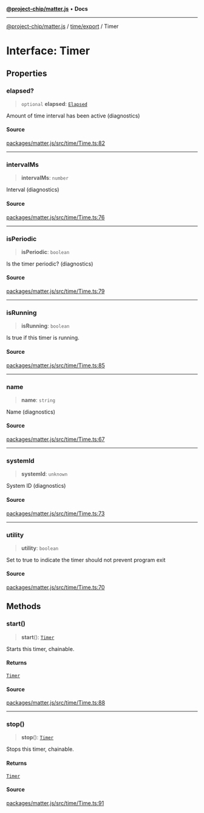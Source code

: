 [**@project-chip/matter.js**](../../../README.md) • **Docs**

***

[@project-chip/matter.js](../../../modules.md) / [time/export](../README.md) / Timer

# Interface: Timer

## Properties

### elapsed?

> `optional` **elapsed**: [`Elapsed`](../../../log/export/namespaces/Diagnostic/interfaces/Elapsed.md)

Amount of time interval has been active (diagnostics)

#### Source

[packages/matter.js/src/time/Time.ts:82](https://github.com/project-chip/matter.js/blob/7a8cbb56b87d4ccf34bec5a9a95ab40a1711324f/packages/matter.js/src/time/Time.ts#L82)

***

### intervalMs

> **intervalMs**: `number`

Interval (diagnostics)

#### Source

[packages/matter.js/src/time/Time.ts:76](https://github.com/project-chip/matter.js/blob/7a8cbb56b87d4ccf34bec5a9a95ab40a1711324f/packages/matter.js/src/time/Time.ts#L76)

***

### isPeriodic

> **isPeriodic**: `boolean`

Is the timer periodic? (diagnostics)

#### Source

[packages/matter.js/src/time/Time.ts:79](https://github.com/project-chip/matter.js/blob/7a8cbb56b87d4ccf34bec5a9a95ab40a1711324f/packages/matter.js/src/time/Time.ts#L79)

***

### isRunning

> **isRunning**: `boolean`

Is true if this timer is running.

#### Source

[packages/matter.js/src/time/Time.ts:85](https://github.com/project-chip/matter.js/blob/7a8cbb56b87d4ccf34bec5a9a95ab40a1711324f/packages/matter.js/src/time/Time.ts#L85)

***

### name

> **name**: `string`

Name (diagnostics)

#### Source

[packages/matter.js/src/time/Time.ts:67](https://github.com/project-chip/matter.js/blob/7a8cbb56b87d4ccf34bec5a9a95ab40a1711324f/packages/matter.js/src/time/Time.ts#L67)

***

### systemId

> **systemId**: `unknown`

System ID (diagnostics)

#### Source

[packages/matter.js/src/time/Time.ts:73](https://github.com/project-chip/matter.js/blob/7a8cbb56b87d4ccf34bec5a9a95ab40a1711324f/packages/matter.js/src/time/Time.ts#L73)

***

### utility

> **utility**: `boolean`

Set to true to indicate the timer should not prevent program exit

#### Source

[packages/matter.js/src/time/Time.ts:70](https://github.com/project-chip/matter.js/blob/7a8cbb56b87d4ccf34bec5a9a95ab40a1711324f/packages/matter.js/src/time/Time.ts#L70)

## Methods

### start()

> **start**(): [`Timer`](Timer.md)

Starts this timer, chainable.

#### Returns

[`Timer`](Timer.md)

#### Source

[packages/matter.js/src/time/Time.ts:88](https://github.com/project-chip/matter.js/blob/7a8cbb56b87d4ccf34bec5a9a95ab40a1711324f/packages/matter.js/src/time/Time.ts#L88)

***

### stop()

> **stop**(): [`Timer`](Timer.md)

Stops this timer, chainable.

#### Returns

[`Timer`](Timer.md)

#### Source

[packages/matter.js/src/time/Time.ts:91](https://github.com/project-chip/matter.js/blob/7a8cbb56b87d4ccf34bec5a9a95ab40a1711324f/packages/matter.js/src/time/Time.ts#L91)
